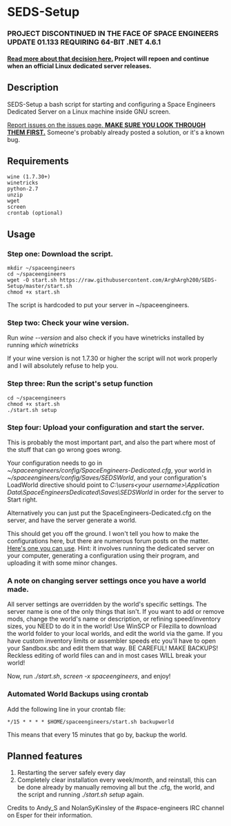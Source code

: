 # SEDS-Setup

### **PROJECT DISCONTINUED IN THE FACE OF SPACE ENGINEERS UPDATE 01.133 REQUIRING 64-BIT .NET 4.6.1**
#### [Read more about that decision here.](<http://forum.keenswh.com/threads/7383675/>) Project will repoen and continue when an official Linux dedicated server releases.

## Description
SEDS-Setup a bash script for starting and configuring a Space Engineers Dedicated Server on a Linux machine inside GNU screen.

[Report issues on the issues page. **MAKE SURE YOU LOOK THROUGH THEM FIRST.**](<https://github.com/ArghArgh200/SEDS-Setup/issues>) Someone's probably already posted a solution, or it's a known bug.

## Requirements

    wine (1.7.30+)
    winetricks
    python-2.7
    unzip 
    wget
    screen
    crontab (optional)

## Usage

### Step one: Download the script.

	mkdir ~/spaceengineers
	cd ~/spaceengineers
	wget -O start.sh https://raw.githubusercontent.com/ArghArgh200/SEDS-Setup/master/start.sh
	chmod +x start.sh
	
The script is hardcoded to put your server in ~/spaceengineers.

### Step two: Check your wine version.
Run *wine --version* and also check if you have winetricks installed by running *which winetricks*

If your wine version is not 1.7.30 or higher the script will not work properly and I will absolutely refuse to help you.

### Step three: Run the script's setup function

	cd ~/spaceengineers
	chmod +x start.sh
	./start.sh setup

### Step four: Upload your configuration and start the server.
This is probably the most important part, and also the part where most of the stuff that can go wrong goes wrong.

Your configuration needs to go in *~/spaceengineers/config/SpaceEngineers-Dedicated.cfg*, your world in *~/spaceengineers/config/Saves/SEDSWorld*, and your configuration's LoadWorld directive should point to *C:\users\<your username>\Application Data\SpaceEngineersDedicated\Saves\SEDSWorld* in order for the server to Start right.


Alternatively you can just put the SpaceEngineers-Dedicated.cfg on the server, and have the server generate a world.


This should get you off the ground. I won't tell you how to make the configurations here, but there are numerous forum posts on the matter. [Here's one you can use](<http://forums.keenswh.com/post/6922069>). Hint: it involves running the dedicated server on your computer, generating a configuration using their program, and uploading it with some minor changes.

### A note on changing server settings once you have a world made.

All server settings are overridden by the world's specific settings. The server name is one of the only things that isn't. If you want to add or remove mods, change the world's name or description, or refining speed/inventory sizes, you NEED to do it in the world! Use WinSCP or Filezilla to download the world folder to your local worlds, and edit the world via the game. If you have custom inventory limits or assembler speeds etc you'll have to open your Sandbox.sbc and edit them that way. BE CAREFUL! MAKE BACKUPS! Reckless editing of world files can and in most cases WILL break your world!

Now, run *./start.sh*, *screen -x spaceengineers*, and enjoy!

### Automated World Backups using crontab
Add the following line in your crontab file:

	*/15 * * * * $HOME/spaceengineers/start.sh backupworld
	
This means that every 15 minutes that go by, backup the world.

## Planned features
1. Restarting the server safely every day
1. Completely clear installation every week/month, and reinstall, this can be done already by manually removing all but the .cfg, the world, and the script and running *./start.sh setup* again.

Credits to Andy_S and NolanSyKinsley of the #space-engineers IRC channel on Esper for their information.
